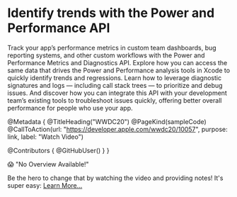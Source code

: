 # Identify trends with the Power and Performance API

Track your app’s performance metrics in custom team dashboards, bug reporting systems, and other custom workflows with the Power and Performance Metrics and Diagnostics API. Explore how you can access the same data that drives the Power and Performance analysis tools in Xcode to quickly identify trends and regressions. Learn how to leverage diagnostic signatures and logs — including call stack trees — to prioritize and debug issues. And discover how you can integrate this API with your development team’s existing tools to troubleshoot issues quickly, offering better overall performance for people who use your app.

@Metadata {
   @TitleHeading("WWDC20")
   @PageKind(sampleCode)
   @CallToAction(url: "https://developer.apple.com/wwdc20/10057", purpose: link, label: "Watch Video")

   @Contributors {
      @GitHubUser(<replace this with your GitHub handle>)
   }
}

😱 "No Overview Available!"

Be the hero to change that by watching the video and providing notes! It's super easy:
 [Learn More…](https://wwdcnotes.github.io/WWDCNotes/documentation/wwdcnotes/contributing)

